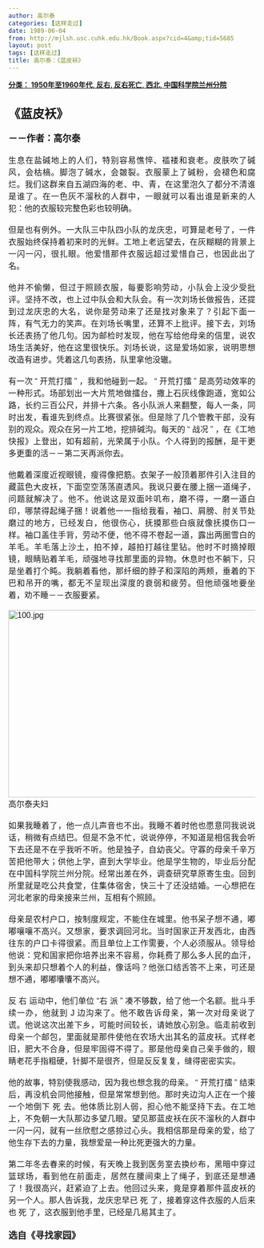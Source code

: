 ```yaml
---
author: 高尔泰
categories: [这样走过]
date: 1989-06-04
from: http://mjlsh.usc.cuhk.edu.hk/Book.aspx?cid=4&amp;tid=5685
layout: post
tags: [这样走过]
title: 高尔泰：《蓝皮袄》
---
```


<div style="margin: 15px 10px 10px 0px;">
<div>
<span id="ctl00_ContentPlaceHolder1_chapter1_SubjectLabel" style="font-weight:bold;text-decoration:underline;">
   分类： 1950年至1960年代, 反右, 反右死亡, 西北, 中国科学院兰州分院
  </span>
</div>
<div>
<b>
<font size="5">
<br/>
</font>
</b>
</div>
<div>
<p class="p1" style="margin: 0px; text-align: justify; font-variant-numeric: normal; font-variant-east-asian: normal; font-stretch: normal; line-height: normal; font-family: Helvetica; min-height: 19px;">
<span style='font-family: "PingFang SC";'>
<b>
<font size="5">
      《蓝皮袄》
     </font>
</b>
</span>
</p>
<p class="p1" style="margin: 0px; text-align: justify; font-variant-numeric: normal; font-variant-east-asian: normal; font-stretch: normal; line-height: normal; font-family: Helvetica; min-height: 19px;">
<b>
<font size="4">
<span class="s1" style="font-kerning: none;">
</span>
</font>
</b>
</p>
<p class="p1" style="margin: 0px; text-align: justify; font-variant-numeric: normal; font-variant-east-asian: normal; font-stretch: normal; line-height: normal; font-family: Helvetica; min-height: 19px;">
<span style='font-family: "PingFang SC";'>
<b style="">
<font size="4">
      －－作者：高尔泰
     </font>
</b>
</span>
<span class="s1" style="font-kerning: none;">
</span>
</p>
<p class="p1" style="margin: 0px; text-align: justify; font-variant-numeric: normal; font-variant-east-asian: normal; font-stretch: normal; font-size: 16px; line-height: normal; font-family: Helvetica; min-height: 19px;">
<span class="s1" style="font-kerning: none;">
</span>
<br/>
</p>
<p class="p2" style='margin: 0px; text-align: justify; font-variant-numeric: normal; font-variant-east-asian: normal; font-stretch: normal; font-size: 16px; line-height: normal; font-family: "PingFang SC";'>
<span class="s1" style="font-kerning: none;">
    生息在盐碱地上的人们，特别容易憔悴、褴褛和衰老。皮肤吹了碱风，会枯槁。脚泡了碱水，会皴裂。衣服蒙上了碱粉，会褪色和腐烂。我们这群来自五湖四海的老、中、青，在这里泡久了都分不清谁是谁了。在一色灰不溜秋的人群中，一眼就可以看出谁是新来的人犯：他的衣服较完整色彩也较明确。
   </span>
</p>
<p class="p1" style="margin: 0px; text-align: justify; font-variant-numeric: normal; font-variant-east-asian: normal; font-stretch: normal; font-size: 16px; line-height: normal; font-family: Helvetica; min-height: 19px;">
<span class="s1" style="font-kerning: none;">
</span>
<br/>
</p>
<p class="p2" style='margin: 0px; text-align: justify; font-variant-numeric: normal; font-variant-east-asian: normal; font-stretch: normal; font-size: 16px; line-height: normal; font-family: "PingFang SC";'>
<span class="s1" style="font-kerning: none;">
    但是也有例外。一大队三中队四小队的龙庆忠，可算是老号了，一件衣服始终保持着初来时的光鲜。工地上老远望去，在灰糊糊的背景上一闪一闪，很扎眼。他爱惜那件衣服远超过爱惜自己，也因此出了名。
   </span>
</p>
<p class="p1" style="margin: 0px; text-align: justify; font-variant-numeric: normal; font-variant-east-asian: normal; font-stretch: normal; font-size: 16px; line-height: normal; font-family: Helvetica; min-height: 19px;">
<span class="s1" style="font-kerning: none;">
</span>
<br/>
</p>
<p class="p2" style='margin: 0px; text-align: justify; font-variant-numeric: normal; font-variant-east-asian: normal; font-stretch: normal; font-size: 16px; line-height: normal; font-family: "PingFang SC";'>
<span class="s1" style="font-kerning: none;">
    他并不偷懒，但过于照顾衣服，每要影响劳动，小队会上没少受批评。坚持不改，也上过中队会和大队会。有一次刘场长做报告，还提到过龙庆忠的大名，说你是劳动来了还是找对象来了？引起下面一阵，有气无力的笑声。在刘场长嘴里，还算不上批评。接下去，刘场长还表扬了他几句。因为邮检时发现，他在写给他母亲的信里，说农场生活美好，他在这里很快乐。刘场长说，这是爱场如家，说明思想改造有进步。凭着这几句表扬，队里拿他没辙。
   </span>
</p>
<p class="p1" style="margin: 0px; text-align: justify; font-variant-numeric: normal; font-variant-east-asian: normal; font-stretch: normal; font-size: 16px; line-height: normal; font-family: Helvetica; min-height: 19px;">
<span class="s1" style="font-kerning: none;">
</span>
<br/>
</p>
<p class="p2" style='margin: 0px; text-align: justify; font-variant-numeric: normal; font-variant-east-asian: normal; font-stretch: normal; font-size: 16px; line-height: normal; font-family: "PingFang SC";'>
<span class="s1" style="font-kerning: none;">
    有一次
   </span>
<span class="s2" style="font-variant-numeric: normal; font-variant-east-asian: normal; font-stretch: normal; line-height: normal; font-family: Helvetica; font-kerning: none;">
    “
   </span>
<span class="s1" style="font-kerning: none;">
    开荒打擂
   </span>
<span class="s2" style="font-variant-numeric: normal; font-variant-east-asian: normal; font-stretch: normal; line-height: normal; font-family: Helvetica; font-kerning: none;">
    ”
   </span>
<span class="s1" style="font-kerning: none;">
    ，我和他碰到一起。
   </span>
<span class="s2" style="font-variant-numeric: normal; font-variant-east-asian: normal; font-stretch: normal; line-height: normal; font-family: Helvetica; font-kerning: none;">
    “
   </span>
<span class="s1" style="font-kerning: none;">
    开荒打擂
   </span>
<span class="s2" style="font-variant-numeric: normal; font-variant-east-asian: normal; font-stretch: normal; line-height: normal; font-family: Helvetica; font-kerning: none;">
    ”
   </span>
<span class="s1" style="font-kerning: none;">
    是高劳动效率的一种形式。场部划出一大片荒地做擂台，撒上石灰线像跑道，宽如公路，长约三百公尺，并排十六条。各小队派人来翻整，每人一条，同时出发，看谁先到终点。比赛很紧张。但是除了几个管教干部，没有别的观众。观众在另一片工地，挖排碱沟。每天的
   </span>
<span class="s2" style="font-variant-numeric: normal; font-variant-east-asian: normal; font-stretch: normal; line-height: normal; font-family: Helvetica; font-kerning: none;">
    “
   </span>
<span class="s1" style="font-kerning: none;">
    战况
   </span>
<span class="s2" style="font-variant-numeric: normal; font-variant-east-asian: normal; font-stretch: normal; line-height: normal; font-family: Helvetica; font-kerning: none;">
    ”
   </span>
<span class="s1" style="font-kerning: none;">
    ，在《工地快报》上登出，如有超前，光荣属于小队。个人得到的报酬，是干更多更重的活－－第二天再派你去。
   </span>
</p>
<p class="p1" style="margin: 0px; text-align: justify; font-variant-numeric: normal; font-variant-east-asian: normal; font-stretch: normal; font-size: 16px; line-height: normal; font-family: Helvetica; min-height: 19px;">
<span class="s1" style="font-kerning: none;">
</span>
<br/>
</p>
<p class="p2" style='margin: 0px; text-align: justify; font-variant-numeric: normal; font-variant-east-asian: normal; font-stretch: normal; font-size: 16px; line-height: normal; font-family: "PingFang SC";'>
<span class="s1" style="font-kerning: none;">
    他戴着深度近视眼镜，瘦得像把筋。衣架子一般顶着那件引入注目的藏蓝色大皮袄，下面空空荡荡直透风。我说只要在腰上捆一道绳子，问题就解决了。他不。他说这是双面咔叽布，磨不得，一磨一道白印，哪禁得起绳子捆！说着他一一指给我看，袖口、肩膀、肘关节处磨过的地方，已经发白，他很伤心，抚摸那些白痕就像抚摸伤口一样。袖口盖住手背，劳动不便，他不得不卷起一道，露出两圈雪白的羊毛。羊毛落上沙土，拍不掉，越拍打越往里钻。他时不时摘掉眼镜，眼睛贴着羊毛，顽强地寻找那里面的异物。休息时也不躺下，只是坐着打个盹。我躺着看他，那纤细的脖子和深陷的两颊，垂着的下巴和吊开的嘴，都无不呈现出深度的衰弱和疲劳。但他顽强地要坐着，劝不睡－－衣服要紧。
   </span>
</p>
<p class="p1" style="margin: 0px; text-align: justify; font-variant-numeric: normal; font-variant-east-asian: normal; font-stretch: normal; font-size: 16px; line-height: normal; font-family: Helvetica; min-height: 19px;">
<span class="s1" style="font-kerning: none;">
</span>
<br/>
</p>
<p class="p3" style="margin: 0px; text-align: justify; font-variant-numeric: normal; font-variant-east-asian: normal; font-stretch: normal; font-size: 16px; line-height: normal; font-family: Helvetica;">
<span class="s1" style="font-kerning: none;">
<img alt="100.jpg" border="0" height="374" src="http://mjlsh.usc.cuhk.edu.hk/medias/contents/5685/100.jpg" width="550"/>
</span>
</p>
<p class="p2" style='margin: 0px; text-align: justify; font-variant-numeric: normal; font-variant-east-asian: normal; font-stretch: normal; font-size: 16px; line-height: normal; font-family: "PingFang SC";'>
<span class="s1" style="font-kerning: none;">
    高尔泰夫妇
   </span>
</p>
<p class="p1" style="margin: 0px; text-align: justify; font-variant-numeric: normal; font-variant-east-asian: normal; font-stretch: normal; font-size: 16px; line-height: normal; font-family: Helvetica; min-height: 19px;">
<span class="s1" style="font-kerning: none;">
</span>
<br/>
</p>
<p class="p2" style='margin: 0px; text-align: justify; font-variant-numeric: normal; font-variant-east-asian: normal; font-stretch: normal; font-size: 16px; line-height: normal; font-family: "PingFang SC";'>
<span class="s1" style="font-kerning: none;">
    如果我睡着了，他一点儿声音也不出。我睡不着时他也愿意同我说说话，稍微有点结巴。但是不急不忙，说说停停，不知道是相信我会听下去还是不在乎我听不听。他是独子，自幼丧父。守寡的母亲千辛万苦把他带大；供他上学，直到大学毕业。他是学生物的，毕业后分配在中国科学院兰州分院。经常出差在外，调查研究草原寄生虫。回到所里就是吃公共食堂，住集体宿舍，快三十了还没结婚。一心想把在河北老家的母亲接来兰州，互相有个照顾。
   </span>
</p>
<p class="p1" style="margin: 0px; text-align: justify; font-variant-numeric: normal; font-variant-east-asian: normal; font-stretch: normal; font-size: 16px; line-height: normal; font-family: Helvetica; min-height: 19px;">
<span class="s1" style="font-kerning: none;">
</span>
<br/>
</p>
<p class="p2" style='margin: 0px; text-align: justify; font-variant-numeric: normal; font-variant-east-asian: normal; font-stretch: normal; font-size: 16px; line-height: normal; font-family: "PingFang SC";'>
<span class="s1" style="font-kerning: none;">
    母亲是农村户口，按制度规定，不能住在城里。他书呆子想不通，嘟嘟嚷嚷不高兴。又想家，要求调回河北。当时国家正开发西北，由西往东的户口卡得很紧。而且单位上工作需要，个人必须服从。领导给他说：党和国家把你培养出来不容易，你耗费了那么多人民的血汗，到头来却只想着个人的利益，像话吗？他张口结舌答不上来，可还是想不通，嘟嘟囔囔不高兴。
   </span>
</p>
<p class="p1" style="margin: 0px; text-align: justify; font-variant-numeric: normal; font-variant-east-asian: normal; font-stretch: normal; font-size: 16px; line-height: normal; font-family: Helvetica; min-height: 19px;">
<span class="s1" style="font-kerning: none;">
</span>
<br/>
</p>
<p class="p2" style="margin: 0px; text-align: justify; font-variant-numeric: normal; font-variant-east-asian: normal; font-stretch: normal; font-size: 16px; line-height: normal;">
<span class="s1" style="font-kerning: none;">
<font face="PingFang SC">
     反
    </font>
<font face="Helvetica">
     右
    </font>
</span>
<span class="s1" style='font-family: "PingFang SC"; font-kerning: none;'>
    运动中，他们单位
   </span>
<span class="s2" style="font-family: Helvetica; font-variant-numeric: normal; font-variant-east-asian: normal; font-stretch: normal; line-height: normal; font-kerning: none;">
    “右
   </span>
<span class="s1" style='font-family: "PingFang SC"; font-kerning: none;'>
    派
   </span>
<span class="s2" style="font-family: Helvetica; font-variant-numeric: normal; font-variant-east-asian: normal; font-stretch: normal; line-height: normal; font-kerning: none;">
    ”
   </span>
<span class="s1" style='font-family: "PingFang SC"; font-kerning: none;'>
    凑不够数，给了他一个名额。批斗手续一办，他就到
   </span>
<span class="s2" style="font-family: Helvetica; font-variant-numeric: normal; font-variant-east-asian: normal; font-stretch: normal; line-height: normal; font-kerning: none;">
    J
   </span>
<span class="s1" style='font-family: "PingFang SC"; font-kerning: none;'>
    边沟来了。他不敢告诉母亲，第一次对母亲说了谎。他说这次出差下乡，可能时间较长，请她放心别急。临走前收到母亲一个邮包，里面就是那件使他在农场大出其名的蓝皮袄。式样老旧，肥大不合身，但是牢固得不得了。那是他母亲自己亲手做的，眼睛老花手指粗硬，针脚不是很齐，但是反反复复，缝得密密实实。
   </span>
</p>
<p class="p1" style="margin: 0px; text-align: justify; font-variant-numeric: normal; font-variant-east-asian: normal; font-stretch: normal; font-size: 16px; line-height: normal; font-family: Helvetica; min-height: 19px;">
<span class="s1" style="font-kerning: none;">
</span>
<br/>
</p>
<p class="p2" style="margin: 0px; text-align: justify; font-variant-numeric: normal; font-variant-east-asian: normal; font-stretch: normal; font-size: 16px; line-height: normal;">
<span class="s1" style='font-family: "PingFang SC"; font-kerning: none;'>
    他的故事，特别使我感动，因为我也想念我的母亲。
   </span>
<span class="s2" style="font-family: Helvetica; font-variant-numeric: normal; font-variant-east-asian: normal; font-stretch: normal; line-height: normal; font-kerning: none;">
    “
   </span>
<span class="s1" style='font-family: "PingFang SC"; font-kerning: none;'>
    开荒打擂
   </span>
<span class="s2" style="font-family: Helvetica; font-variant-numeric: normal; font-variant-east-asian: normal; font-stretch: normal; line-height: normal; font-kerning: none;">
    ”
   </span>
<span class="s1" style="font-kerning: none;">
<font face="PingFang SC">
     结束后，再没机会同他接触，但是常常想到他。那时夹边沟人正在一个接一个地倒下
    </font>
<font face="Helvetica">
     死
    </font>
</span>
<span class="s1" style='font-family: "PingFang SC"; font-kerning: none;'>
    去。他体质比别人弱，担心他不能坚持下去。在工地上，不免朝一大队那边多望几眼。望见那蓝皮袄在灰不溜秋的人群中一闪一闪，就有一丝欣慰之感掠过心头。我相信那是母亲的爱，给了他生存下去的力量，我想爱是一种比死更强大的力量。
   </span>
</p>
<p class="p1" style="margin: 0px; text-align: justify; font-variant-numeric: normal; font-variant-east-asian: normal; font-stretch: normal; font-size: 16px; line-height: normal; font-family: Helvetica; min-height: 19px;">
<span class="s1" style="font-kerning: none;">
</span>
<br/>
</p>
<p class="p2" style="margin: 0px; text-align: justify; font-variant-numeric: normal; font-variant-east-asian: normal; font-stretch: normal; font-size: 16px; line-height: normal;">
<span class="s1" style='font-family: "PingFang SC"; font-kerning: none;'>
    第二年冬去春来的时候，有天晚上我到医务室去换纱布，黑暗中穿过篮球场，看到他在前面走，居然在腰间束上了绳子，到底还是想通了！我很高兴，赶紧迫了上去。他回过头来，竟是穿着那件蓝皮袄的另一个人。那人告诉我，龙庆忠早已
   </span>
<span class="s1" style="font-kerning: none;">
<font face="Helvetica">
     死
    </font>
</span>
<span class="s1" style="font-kerning: none;">
<font face="PingFang SC">
     了，接着穿这件衣服的人后来也
    </font>
<font face="Helvetica">
     死
    </font>
</span>
<span class="s1" style='font-family: "PingFang SC"; font-kerning: none;'>
    了，这衣服到他手里，已经是几易其主了。
   </span>
</p>
<p class="p1" style="margin: 0px; text-align: justify; font-variant-numeric: normal; font-variant-east-asian: normal; font-stretch: normal; line-height: normal; font-family: Helvetica; min-height: 19px;">
<b style="">
<font size="4">
<span class="s1" style="font-kerning: none;">
</span>
<br/>
</font>
</b>
</p>
<p class="p2" style='margin: 0px; text-align: justify; font-variant-numeric: normal; font-variant-east-asian: normal; font-stretch: normal; line-height: normal; font-family: "PingFang SC";'>
<span class="s1" style="font-kerning: none;">
<b style="">
<font size="4">
      选自《寻找家园》
     </font>
</b>
</span>
</p>
<p class="p1" style="margin: 0px; text-align: justify; font-variant-numeric: normal; font-variant-east-asian: normal; font-stretch: normal; font-size: 16px; line-height: normal; font-family: Helvetica; min-height: 19px;">
<span class="s1" style="font-kerning: none;">
</span>
<br/>
</p>
</div>
</div>
